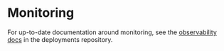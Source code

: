 # Monitoring

For up-to-date documentation around monitoring, see the [observability docs](https://github.com/MHRA/deployments/blob/master/observability/README.yaml) in the deployments repository.
